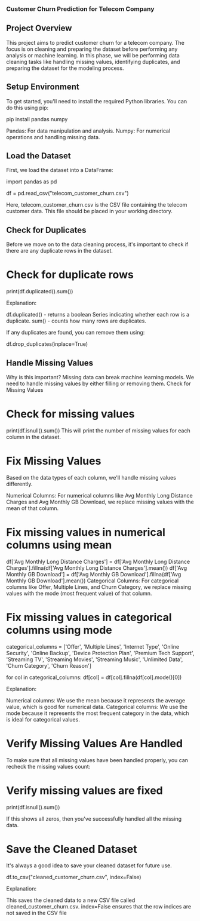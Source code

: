 ### Customer Churn Prediction for Telecom Company

## Project Overview

This project aims to predict customer churn for a telecom company. The focus is on cleaning and preparing the dataset before performing any analysis or machine learning. In this phase, we will be performing data cleaning tasks like handling missing values, identifying duplicates, and preparing the dataset for the modeling process.

## Setup Environment
To get started, you'll need to install the required Python libraries. You can do this using pip:

pip install pandas numpy

Pandas: For data manipulation and analysis.
Numpy: For numerical operations and handling missing data.

## Load the Dataset

First, we load the dataset into a DataFrame:

import pandas as pd

df = pd.read_csv("telecom_customer_churn.csv")

Here, telecom_customer_churn.csv is the CSV file containing the telecom customer data. This file should be placed in your working directory.

## Check for Duplicates
Before we move on to the data cleaning process, it's important to check if there are any duplicate rows in the dataset.


# Check for duplicate rows
print(df.duplicated().sum())

Explanation:

df.duplicated() - returns a boolean Series indicating whether each row is a duplicate.
sum() - counts how many rows are duplicates.

If any duplicates are found, you can remove them using:

df.drop_duplicates(inplace=True)

## Handle Missing Values

Why is this important?
Missing data can break machine learning models.
We need to handle missing values by either filling or removing them.
Check for Missing Values

# Check for missing values
print(df.isnull().sum())
This will print the number of missing values for each column in the dataset.

# Fix Missing Values
Based on the data types of each column, we'll handle missing values differently.

Numerical Columns:
For numerical columns like Avg Monthly Long Distance Charges and Avg Monthly GB Download, we replace missing values with the mean of that column.

# Fix missing values in numerical columns using mean
df['Avg Monthly Long Distance Charges'] = df['Avg Monthly Long Distance Charges'].fillna(df['Avg Monthly Long Distance Charges'].mean())
df['Avg Monthly GB Download'] = df['Avg Monthly GB Download'].fillna(df['Avg Monthly GB Download'].mean())
Categorical Columns:
For categorical columns like Offer, Multiple Lines, and Churn Category, we replace missing values with the mode (most frequent value) of that column.

# Fix missing values in categorical columns using mode
categorical_columns = ['Offer', 'Multiple Lines', 'Internet Type', 'Online Security',
                       'Online Backup', 'Device Protection Plan', 'Premium Tech Support',
                       'Streaming TV', 'Streaming Movies', 'Streaming Music',
                       'Unlimited Data', 'Churn Category', 'Churn Reason']

for col in categorical_columns:
    df[col] = df[col].fillna(df[col].mode()[0])
    
Explanation:

Numerical columns: We use the mean because it represents the average value, which is good for numerical data.
Categorical columns: We use the mode because it represents the most frequent category in the data, which is ideal for categorical values.

# Verify Missing Values Are Handled
To make sure that all missing values have been handled properly, you can recheck the missing values count:

# Verify missing values are fixed

print(df.isnull().sum())

If this shows all zeros, then you've successfully handled all the missing data.

# Save the Cleaned Dataset

It's always a good idea to save your cleaned dataset for future use.

df.to_csv("cleaned_customer_churn.csv", index=False)

Explanation:

This saves the cleaned data to a new CSV file called cleaned_customer_churn.csv.
index=False ensures that the row indices are not saved in the CSV file
